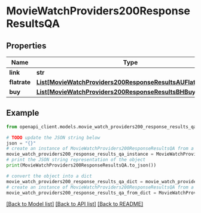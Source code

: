 # MovieWatchProviders200ResponseResultsQA


## Properties

Name | Type | Description | Notes
------------ | ------------- | ------------- | -------------
**link** | **str** |  | [optional] 
**flatrate** | [**List[MovieWatchProviders200ResponseResultsAUFlatrateInner]**](MovieWatchProviders200ResponseResultsAUFlatrateInner.md) |  | [optional] 
**buy** | [**List[MovieWatchProviders200ResponseResultsBHBuyInner]**](MovieWatchProviders200ResponseResultsBHBuyInner.md) |  | [optional] 

## Example

```python
from openapi_client.models.movie_watch_providers200_response_results_qa import MovieWatchProviders200ResponseResultsQA

# TODO update the JSON string below
json = "{}"
# create an instance of MovieWatchProviders200ResponseResultsQA from a JSON string
movie_watch_providers200_response_results_qa_instance = MovieWatchProviders200ResponseResultsQA.from_json(json)
# print the JSON string representation of the object
print(MovieWatchProviders200ResponseResultsQA.to_json())

# convert the object into a dict
movie_watch_providers200_response_results_qa_dict = movie_watch_providers200_response_results_qa_instance.to_dict()
# create an instance of MovieWatchProviders200ResponseResultsQA from a dict
movie_watch_providers200_response_results_qa_from_dict = MovieWatchProviders200ResponseResultsQA.from_dict(movie_watch_providers200_response_results_qa_dict)
```
[[Back to Model list]](../README.md#documentation-for-models) [[Back to API list]](../README.md#documentation-for-api-endpoints) [[Back to README]](../README.md)


